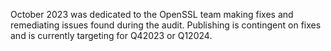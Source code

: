 October 2023 was dedicated to the OpenSSL team making fixes and remediating issues found during the audit. Publishing is contingent on fixes and is currently targeting for Q42023 or Q12024. 
